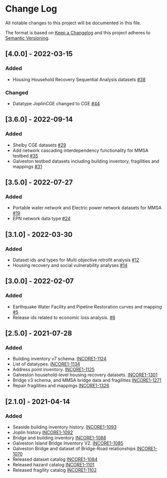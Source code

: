 # Change Log

All notable changes to this project will be documented in this file.

The format is based on [Keep a Changelog](http://keepachangelog.com/)
and this project adheres to [Semantic Versioning](http://semver.org/).

## [4.0.0] - 2022-03-15
### Added
- Housing Household Recovery Sequential Analysis datasets [#38](https://github.com/IN-CORE/incore-data-release/issues/38)

### Changed
- Datatype JoplinCGE changed to CGE [#44](https://github.com/IN-CORE/incore-data-release/issues/44)

## [3.6.0] - 2022-09-14 
### Added
- Shelby CGE datasets [#29](https://github.com/IN-CORE/incore-data-release/issues/29)
- Add network cascading interdependency functionality for MMSA testbed [#35](https://github.com/IN-CORE/incore-data-release/issues/35)
- Galveston testbed datasets including building inventory, fragilities and mappings [#31](https://github.com/IN-CORE/incore-data-release/issues/31)

## [3.5.0] - 2022-07-27

### Added
- Portable water network and Electric power network datasets for MMSA [#19](https://github.com/IN-CORE/incore-data-release/issues/19)
- EPN network data type [#24](https://github.com/IN-CORE/incore-data-release/issues/24)

## [3.1.0] - 2022-03-30

### Added
- Dataset ids and types for Multi objective retrofit analysis [#12](https://github.com/IN-CORE/incore-data-release/issues/12)
- Housing recovery and social vulnerability analyses [#14](https://github.com/IN-CORE/incore-data-release/issues/14) 

## [3.0.0] - 2022-02-07

### Added
- Earthquake Water Facility and Pipeline Restoration curves and mapping [#5](https://github.com/IN-CORE/incore-data-release/issues/5)
- Release ids related to economic loss analysis. [#6](https://github.com/IN-CORE/incore-data-release/issues/6)

## [2.5.0] - 2021-07-28

### Added
- Building inventory v7 schema. [INCORE1-1124](https://opensource.ncsa.illinois.edu/jira/browse/INCORE1-1124) 
- List of datatypes. [INCORE1-1134](https://opensource.ncsa.illinois.edu/jira/browse/INCORE1-1134) 
- Address point inventory. [INCORE1-1125](https://opensource.ncsa.illinois.edu/jira/browse/INCORE1-1125)
- Galveston household-level housing recovery datasets. [INCORE1-1301](https://opensource.ncsa.illinois.edu/jira/browse/INCORE1-1301)
- Bridge v3 schema, and MMSA bridge data and fragilities [INCORE1-1271](https://opensource.ncsa.illinois.edu/jira/browse/INCORE1-1271)
- Repair fragilities and mappings [INCORE1-1326](https://opensource.ncsa.illinois.edu/jira/browse/INCORE1-1326)

## [2.1.0] - 2021-04-14

### Added
- Seaside building inventory history. [INCORE1-1093](https://opensource.ncsa.illinois.edu/jira/browse/INCORE1-1093)
- Joplin history [INCORE1-1092](https://opensource.ncsa.illinois.edu/jira/browse/INCORE1-1092)
- Bridge and building inventory [INCORE1-1088](https://opensource.ncsa.illinois.edu/jira/browse/INCORE1-1088)
- Galveston Island Bridge Inventory V2. [INCORE1-1085](https://opensource.ncsa.illinois.edu/jira/browse/INCORE1-1085)
- Galveston Bridge and dataset of Bridge-Road relationships [INCORE1-1070](https://opensource.ncsa.illinois.edu/jira/browse/INCORE1-1070)
- Released dataset catalog [INCORE1-1084](https://opensource.ncsa.illinois.edu/jira/browse/INCORE1-1084)
- Released hazard catalog [INCORE1-1101](https://opensource.ncsa.illinois.edu/jira/browse/INCORE1-1101)
- Released fragility catalog [INCORE1-1102](https://opensource.ncsa.illinois.edu/jira/browse/INCORE1-1102)
